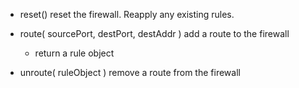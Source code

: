 
 *  reset() 
    reset the firewall.  Reapply any existing rules.
    
 * route( sourcePort, destPort, destAddr )
    add a route to the firewall
    - return a rule object

 * unroute( ruleObject )
    remove a route from the firewall
